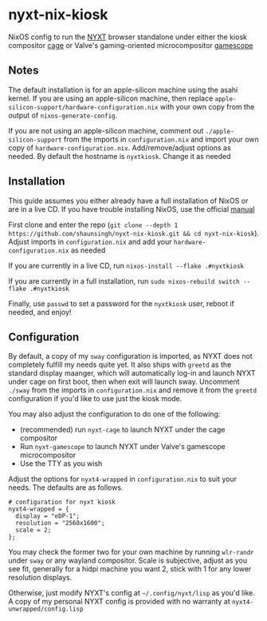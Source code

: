# nyxt-nix-kiosk

NixOS config to run the [NYXT](https://nyxt.atlas.engineer/) browser standalone under either the kiosk compositor [cage](https://github.com/cage-kiosk/cage) or Valve's gaming-oriented microcompositor [gamescope](https://github.com/ValveSoftware/gamescope)

## Notes

The default installation is for an apple-silicon machine using the asahi kernel. If you are using an apple-silicon machine, then replace `apple-silicon-support/hardware-configuration.nix` with your own copy from the output of `nixos-generate-config`.

If you are not using an apple-silicon machine, comment out `./apple-silicon-support` from the imports in `configuration.nix` and import your own copy of `hardware-configuration.nix`. Add/remove/adjust options as needed. By default the hostname is `nyxtkiosk`. Change it as needed

## Installation

This guide assumes you either already have a full installation of NixOS or are in a live CD. If you have trouble installing NixOS, use the official [manual](https://nixos.org/manual/nixos/unstable/)

First clone and enter the repo (`git clone --depth 1 https://github.com/shaunsingh/nyxt-nix-kiosk.git && cd nyxt-nix-kiosk`). Adjust imports in `configuration.nix` and add your `hardware-configuration.nix` as needed

If you are currently in a live CD, run `nixos-install --flake .#nyxtkiosk`

If you are currently in a full installation, run `sudo nixos-rebuild switch --flake .#nyxtkiosk`

Finally, use `passwd` to set a password for the `nyxtkiosk` user, reboot if needed, and enjoy!

## Configuration

By default, a copy of my `sway` configuration is imported, as NYXT does not completely fulfill my needs quite yet. It also ships with `greetd` as the standard display maanger, which will automatically log-in and launch NYXT under cage on first boot, then when exit will launch sway. Uncomment `./sway` from the imports in `configuration.nix` and remove it from the `greetd` configuration if you'd like to use just the kiosk mode.

You may also adjust the configuration to do one of the following:

- (recommended) run `nyxt-cage` to launch NYXT under the cage compositor
- Run `nyxt-gamescope` to launch NYXT under Valve's gamescope microcompositor
- Use the TTY as you wish

Adjust the options for `nyxt4-wrapped` in `configuration.nix` to suit your needs. The defaults are as follows. 

```
# configuration for nyxt kiosk
nyxt4-wrapped = {
  display = "eDP-1";
  resolution = "2560x1600";
  scale = 2;
};
```

You may check the former two for your own machine by running `wlr-randr` under `sway` or any wayland compositor. Scale is subjective, adjust as you see fit, generally for a hidpi machine you want 2, stick with 1 for any lower resolution displays.

Otherwise, just modify NYXT's config at `~/.config/nyxt/lisp` as you'd like. A copy of my personal NYXT config is provided with no warranty at `nyxt4-unwrapped/config.lisp` 
